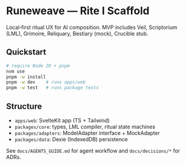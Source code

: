 # Runeweave — Rite I Scaffold

Local‑first ritual UX for AI composition. MVP includes Veil, Scriptorium (LML), Grimoire, Reliquary, Bestiary (mock), Crucible stub.

## Quickstart
```bash
# require Node 20 + pnpm
nvm use
pnpm -w install
pnpm -w dev    # runs apps/web
pnpm -w test   # runs package tests
```

## Structure

* `apps/web`: SvelteKit app (TS + Tailwind)
* `packages/core`: types, LML compiler, ritual state machines
* `packages/adapters`: ModelAdapter interface + MockAdapter
* `packages/data`: Dexie (IndexedDB) persistence

See `docs/AGENTS_GUIDE.md` for agent workflow and `docs/decisions/*` for ADRs.
